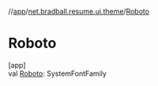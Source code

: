 //[app](../../index.md)/[net.bradball.resume.ui.theme](index.md)/[Roboto](-roboto.md)

# Roboto

[app]\
val [Roboto](-roboto.md): SystemFontFamily
